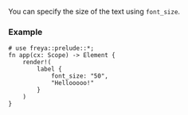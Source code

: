 You can specify the size of the text using `font_size`.

### Example

```rust, no_run
# use freya::prelude::*;
fn app(cx: Scope) -> Element {
    render!(
        label {
            font_size: "50",
            "Hellooooo!"
        }
    )
}
```
